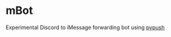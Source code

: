 # mBot

Experimental Discord to iMessage forwarding bot using [pypush](https://github.com/JJTech0130/pypush)
